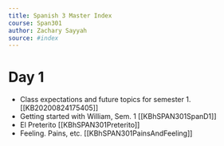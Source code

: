```yaml
---
title: Spanish 3 Master Index
course: Span301
author: Zachary Sayyah
source: #index
---
```


# Day 1
- Class expectations and future topics for semester 1. [[KB20200824175405]] 
- Getting started with William, Sem. 1 [[KBhSPAN301SpanD1]]
- El Preterito [[KBhSPAN301Preterito]]
- Feeling. Pains, etc. [[KBhSPAN301PainsAndFeeling]]